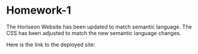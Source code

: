 # Homework-1

The Horiseon Website has been updated to match semantic language. The CSS has been adjusted to match the new semantic language changes.

Here is the link to the deployed site: 